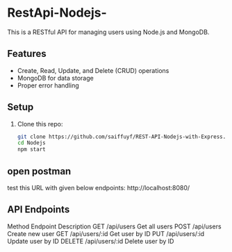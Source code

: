 # RestApi-Nodejs-

This is a RESTful API for managing users using Node.js and MongoDB.

## Features
- Create, Read, Update, and Delete (CRUD) operations
- MongoDB for data storage
- Proper error handling

## Setup
1. Clone this repo:
   ```sh
   git clone https://github.com/saiffuyf/REST-API-Nodejs-with-Express.git
   cd Nodejs
   npm start

## open postman
   test this URL with given below endpoints: http://localhost:8080/


## API Endpoints
Method	Endpoint	           Description
GET	    /api/users	         Get all users
POST	  /api/users	         Create new user
GET	    /api/users/:id	     Get user by ID
PUT	    /api/users/:id	     Update user by ID
DELETE	/api/users/:id	     Delete user by ID
